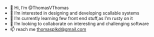 - 👋 Hi, I’m @ThomasVThomas
- 👀 I’m interested in designing and developing scallable systems 
- 🌱 I’m currently learning few front end stuff,as I'm rusty on it
- 💞️ I’m looking to collaborate on interesting and challenging software 
- 📫 reach me thomasplkd@gmail.com

<!---
ThomasVThomas/ThomasVThomas is a ✨ special ✨ repository because its `README.md` (this file) appears on your GitHub profile.
You can click the Preview link to take a look at your changes.
--->
